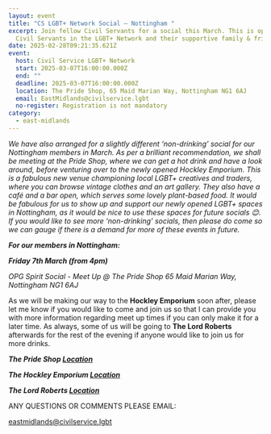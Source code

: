 ```yaml
---
layout: event
title: "CS LGBT+ Network Social – Nottingham "
excerpt: Join fellow Civil Servants for a social this March. This is open to all
  Civil Servants in the LGBT+ Network and their supportive family & friends.
date: 2025-02-28T09:21:35.621Z
event:
  host: Civil Service LGBT+ Network
  start: 2025-03-07T16:00:00.000Z
  end: ""
  deadline: 2025-03-07T16:00:00.000Z
  location: The Pride Shop, 65 Maid Marian Way, Nottingham NG1 6AJ
  email: EastMidlands@civilservice.lgbt
  no-register: Registration is not mandatory
category:
  - east-midlands
---
```

*We have also arranged for a slightly different ‘non-drinking’ social for our Nottingham members in March. As per a brilliant recommendation, we shall be meeting at the Pride Shop, where we can get a hot drink and have a look around, before venturing over to the newly opened Hockley Emporium. This is a fabulous new venue championing local LGBT+ creatives and traders, where you can browse vintage clothes and an art gallery. They also have a café and a bar open, which serves some lovely plant-based food. It would be fabulous for us to show up and support our newly opened LGBT+ spaces in Nottingham, as it would be nice to use these spaces for future socials 😊. If you would like to see more ‘non-drinking’ socials, then please do come so we can gauge if there is a demand for more of these events in future.*

***For our members in Nottingham:***

***Friday 7th March (from 4pm)***

*OPG Spirit Social - Meet Up @ The Pride Shop 65 Maid Marian Way, Nottingham NG1 6AJ*

As we will be making our way to the **Hockley Emporium** soon after, please let me know if you would like to come and join us so that I can provide you with more information regarding meet up times if you can only make it for a later time. As always, some of us will be going to **The Lord Roberts** afterwards for the rest of the evening if anyone would like to join us for more drinks.

***The Pride Shop [Location](https://www.google.co.uk/maps/place/The+Pride+Shop/@52.9516059,-1.1519887,866m/data=!3m2!1e3!4b1!4m6!3m5!1s0x4879c1635ec79885:0xc7fbf0a1db00bc7e!8m2!3d52.9516059!4d-1.1519887!16s%2Fg%2F11fqt0c_4x?entry=ttu&g_ep=EgoyMDI1MDIyNS4wIKXMDSoJLDEwMjExNDU1SAFQAw%3D%3D)***

***The Hockley Emporium [Location](https://www.google.co.uk/maps/place/The+Hockley+Emporium/@52.9536797,-1.1453108,866m/data=!3m2!1e3!4b1!4m6!3m5!1s0x4879c3a1696309fd:0x6f285dde81c4c50e!8m2!3d52.9536797!4d-1.1453108!16s%2Fg%2F11w_v1jq66?entry=ttu&g_ep=EgoyMDI1MDIyNS4wIKXMDSoJLDEwMjExNDU1SAFQAw%3D%3D)***

***The Lord Roberts [Location](https://www.google.co.uk/maps/place/The+Lord+Roberts/@52.9546215,-1.1442874,866m/data=!3m2!1e3!4b1!4m6!3m5!1s0x4879c17e1d074f4b:0x97cea206d31b3c29!8m2!3d52.9546215!4d-1.1442874!16s%2Fg%2F1thlmlt9?entry=ttu&g_ep=EgoyMDI1MDIyNS4wIKXMDSoJLDEwMjExNDU1SAFQAw%3D%3D)*** 

ANY QUESTIONS OR COMMENTS PLEASE EMAIL:

[eastmidlands@civilservice.lgbt](mailto:eastmidlands@civilservice.lgbt)
